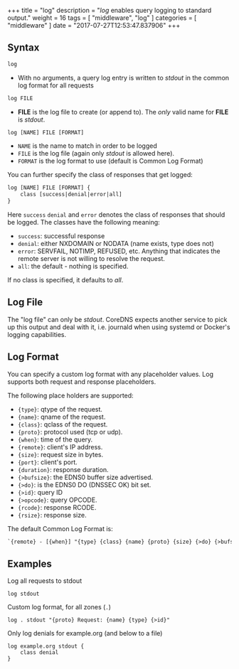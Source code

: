 +++
title = "log"
description = "*log* enables query logging to standard output."
weight = 16
tags = [ "middleware", "log" ]
categories = [ "middleware" ]
date = "2017-07-27T12:53:47.837906"
+++

## Syntax

~~~ txt
log
~~~

* With no arguments, a query log entry is written to *stdout* in the common log format for all requests

~~~ txt
log FILE
~~~

* **FILE** is the log file to create (or append to). The *only* valid name for **FILE** is *stdout*.

~~~ txt
log [NAME] FILE [FORMAT]
~~~

* `NAME` is the name to match in order to be logged
* `FILE` is the log file (again only *stdout* is allowed here).
* `FORMAT` is the log format to use (default is Common Log Format)

You can further specify the class of responses that get logged:

~~~ txt
log [NAME] FILE [FORMAT] {
    class [success|denial|error|all]
}
~~~

Here `success` `denial` and `error` denotes the class of responses that should be logged. The
classes have the following meaning:

* `success`: successful response
* `denial`: either NXDOMAIN or NODATA (name exists, type does not)
* `error`: SERVFAIL, NOTIMP, REFUSED, etc. Anything that indicates the remote server is not willing to
    resolve the request.
* `all`: the default - nothing is specified.

If no class is specified, it defaults to *all*.

## Log File

The "log file" can only be *stdout*. CoreDNS expects another service to pick up this output and deal
with it, i.e. journald when using systemd or Docker's logging capabilities.

## Log Format

You can specify a custom log format with any placeholder values. Log supports both request and
response placeholders.

The following place holders are supported:

* `{type}`: qtype of the request.
* `{name}`: qname of the request.
* `{class}`: qclass of the request.
* `{proto}`: protocol used (tcp or udp).
* `{when}`: time of the query.
* `{remote}`: client's IP address.
* `{size}`: request size in bytes.
* `{port}`: client's port.
* `{duration}`: response duration.
* `{>bufsize}`: the EDNS0 buffer size advertised.
* `{>do}`: is the EDNS0 DO (DNSSEC OK) bit set.
* `{>id}`: query ID
* `{>opcode}`: query OPCODE.
* `{rcode}`: response RCODE.
* `{rsize}`: response size.

The default Common Log Format is:

~~~ txt
`{remote} - [{when}] "{type} {class} {name} {proto} {size} {>do} {>bufsize}" {rcode} {rsize} {duration}`
~~~

## Examples

Log all requests to stdout

~~~
log stdout
~~~

Custom log format, for all zones (`.`)

~~~
log . stdout "{proto} Request: {name} {type} {>id}"
~~~

Only log denials for example.org (and below to a file)

~~~
log example.org stdout {
    class denial
}
~~~
